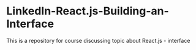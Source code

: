 # LinkedIn-React.js-Building-an-Interface
This is a repository for course discussing topic about React.js - interface
